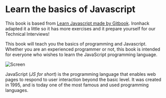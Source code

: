 Learn the basics of Javascript
======

This book is based from [Learn Javascript made by Gitbook](https://www.gitbook.com/book/gitbookio/javascript/details). Ironhack adapted it a little so it has more exercises and it prepare yourself for our Technical Interviews!

This book will teach you the basics of programming and Javascript. Whether you are an experienced programmer or not, this book is intended for everyone who wishes to learn the JavaScript programming language.

![Screen](./assets/intro.png)

JavaScript (*JS for short*) is the programming language that enables web pages to respond to user interaction beyond the basic level. It was created in 1995, and is today one of the most famous and used programming languages.

